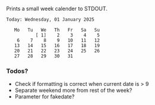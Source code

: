 Prints a small week calender to STDOUT.

```
Today: Wednesday, 01 January 2025

   Mo   Tu   We   Th   Fr   Sa   Su
           [ 1]    2    3    4    5
    6    7    8    9   10   11   12
   13   14   15   16   17   18   19
   20   21   22   23   24   25   26
   27   28   29   30   31
```

### Todos?
* Check if formatting is correct when current date is > 9
* Separate weekend more from rest of the week?
* Parameter for fakedate?
